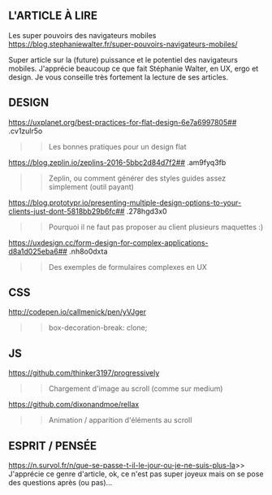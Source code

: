 ## L'ARTICLE À LIRE
Les super pouvoirs des navigateurs mobiles
https://blog.stephaniewalter.fr/super-pouvoirs-navigateurs-mobiles/

Super article sur la (future) puissance et le potentiel des navigateurs mobiles.
J'apprécie beaucoup ce que fait Stéphanie Walter, en UX, ergo et design. Je vous conseille très fortement la lecture de ses articles.

## DESIGN
https://uxplanet.org/best-practices-for-flat-design-6e7a6997805## .cv1zulr5o
>> Les bonnes pratiques pour un design flat

https://blog.zeplin.io/zeplins-2016-5bbc2d84d7f2## .am9fyq3fb
>> Zeplin, ou comment générer des styles guides assez simplement (outil payant)

https://blog.prototypr.io/presenting-multiple-design-options-to-your-clients-just-dont-5818bb29b6fc## .278hgd3x0
>> Pourquoi il ne faut pas proposer au client plusieurs maquettes :)

https://uxdesign.cc/form-design-for-complex-applications-d8a1d025eba6## .nh8o0dxta
>> Des exemples de formulaires complexes en UX

## CSS
http://codepen.io/callmenick/pen/yVJger 
>> box-decoration-break: clone;

## JS
https://github.com/thinker3197/progressively 
>> Chargement d'image au scroll (comme sur medium)

https://github.com/dixonandmoe/rellax 
>> Animation / apparition d'éléments au scroll

## ESPRIT / PENSÉE
https://n.survol.fr/n/que-se-passe-t-il-le-jour-ou-je-ne-suis-plus-la
​>> J'apprécie ce genre d'article, ok, ce n'est pas super joyeux mais on se pose des questions après (ou pas)​...